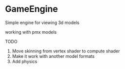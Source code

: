 # GameEngine

Simple engine for viewing 3d models

working with pmx models

TODO
1) Move skinning from vertex shader to compute shader
2) Make it work with another model formats
3) Add physics
